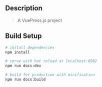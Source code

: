 ## Description

> A VuePress.js project

## Build Setup

``` bash
# install dependencies
npm install

# serve with hot reload at localhost:8082
npm run docs:dev

# build for production with minification
npm run docs:build
```